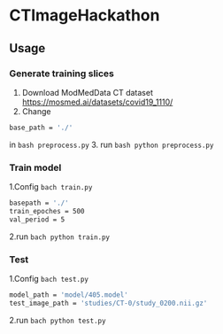 # CTImageHackathon

## Usage

### Generate training slices
1. Download ModMedData CT dataset  https://mosmed.ai/datasets/covid19_1110/
3. Change
```bash
base_path = './'
```
in ```bash preprocess.py```
3. run ```bash python preprocess.py```


### Train model

1.Config ```bach train.py```
```bash
basepath = './'
train_epoches = 500
val_period = 5
```
2.run ```bach python train.py```

### Test

1.Config ```bach test.py```
```bash
model_path = 'model/405.model'
test_image_path = 'studies/CT-0/study_0200.nii.gz'
```
2.run ```bach python test.py```

